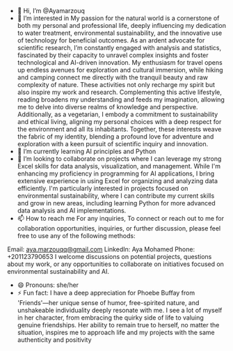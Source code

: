 - 👋 Hi, I’m @Ayamarzouq
- 👀 I’m interested in My passion for the natural world is a cornerstone of both my personal and professional life, deeply influencing my dedication to water treatment, environmental sustainability, and the innovative use of technology for beneficial outcomes. As an ardent advocate for scientific research, I’m constantly engaged with analysis and statistics, fascinated by their capacity to unravel complex insights and foster technological and AI-driven innovation. My enthusiasm for travel opens up endless avenues for exploration and cultural immersion, while hiking and camping connect me directly with the tranquil beauty and raw complexity of nature. These activities not only recharge my spirit but also inspire my work and research. Complementing this active lifestyle, reading broadens my understanding and feeds my imagination, allowing me to delve into diverse realms of knowledge and perspective. Additionally, as a vegetarian, I embody a commitment to sustainability and ethical living, aligning my personal choices with a deep respect for the environment and all its inhabitants. Together, these interests weave the fabric of my identity, blending a profound love for adventure and exploration with a keen pursuit of scientific inquiry and innovation.
- 🌱 I’m currently learning AI principles and Python
- 💞️ I’m looking to collaborate on projects where I can leverage my strong Excel skills for data analysis, visualization, and management. While I'm enhancing my proficiency in programming for AI applications, I bring extensive experience in using Excel for organizing and analyzing data efficiently. I'm particularly interested in projects focused on environmental sustainability, where I can contribute my current skills and grow in new areas, including learning Python for more advanced data analysis and AI implementations.
- 📫 How to reach me For any inquiries, To connect or reach out to me for collaboration opportunities, inquiries, or further discussion, please feel free to use any of the following methods:

Email: aya.marzouqq@gmail.com
LinkedIn: Aya Mohamed
Phone: +201123790653
I welcome discussions on potential projects, questions about my work, or any opportunities to collaborate on initiatives focused on environmental sustainability and AI.


- 😄 Pronouns: she/her
- ⚡ Fun fact:  I have a deep appreciation for Phoebe Buffay from 'Friends'—her unique sense of humor, free-spirited nature, and unshakeable individuality deeply resonate with me. I see a lot of myself in her character, from embracing the quirky side of life to valuing genuine friendships. Her ability to remain true to herself, no matter the situation, inspires me to approach life and my projects with the same authenticity and positivity

<!---
Ayamarzouq/Ayamarzouq is a ✨ special ✨ repository because its `README.md` (this file) appears on your GitHub profile.
You can click the Preview link to take a look at your changes.
--->
